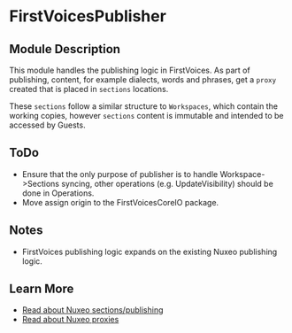 # FirstVoicesPublisher

## Module Description
This module handles the publishing logic in FirstVoices. As part of publishing, content, for example dialects, words and phrases, get a `proxy` created that is placed in `sections` locations.

These `sections` follow a similar structure to `Workspaces`, which contain the working copies, however `sections` content is immutable and intended to be accessed by Guests.

## ToDo
* Ensure that the only purpose of publisher is to handle Workspace->Sections syncing, other operations (e.g. UpdateVisibility) should be done in Operations.
* Move assign origin to the FirstVoicesCoreIO package.

## Notes
* FirstVoices publishing logic expands on the existing Nuxeo publishing logic. 

## Learn More

* [Read about Nuxeo sections/publishing](https://doc.nuxeo.com/userdoc/share/#working-with-sections)
* [Read about Nuxeo proxies](https://doc.nuxeo.com/nxdoc/data-modeling/#proxies)